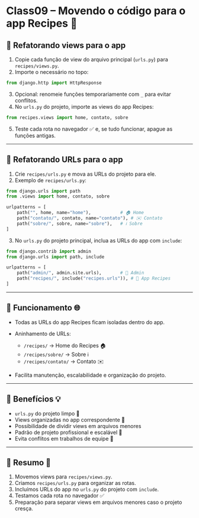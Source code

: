 # Class09 – Movendo o código para o app Recipes 🥗

## 🔹 Refatorando views para o app

1. Copie cada função de view do arquivo principal (`urls.py`) para `recipes/views.py`.
2. Importe o necessário no topo:

```python
from django.http import HttpResponse
```

3. Opcional: renomeie funções temporariamente com `_` para evitar conflitos.
4. No `urls.py` do projeto, importe as views do app Recipes:

```python
from recipes.views import home, contato, sobre
```

5. Teste cada rota no navegador ✅ e, se tudo funcionar, apague as funções antigas.

---

## 🔹 Refatorando URLs para o app

1. Crie `recipes/urls.py` e mova as URLs do projeto para ele.
2. Exemplo de `recipes/urls.py`:

```python
from django.urls import path
from .views import home, contato, sobre

urlpatterns = [
    path("", home, name="home"),           # 🏠 Home
    path("contato/", contato, name="contato"), # ✉️ Contato
    path("sobre/", sobre, name="sobre"),   # ℹ️ Sobre
]
```

3. No `urls.py` do projeto principal, inclua as URLs do app com `include`:

```python
from django.contrib import admin
from django.urls import path, include

urlpatterns = [
    path("admin/", admin.site.urls),       # 🔑 Admin
    path("recipes/", include("recipes.urls")), # 🥗 App Recipes
]
```

---

## 🔹 Funcionamento 🌐

- Todas as URLs do app Recipes ficam isoladas dentro do app.
- Aninhamento de URLs:

  - `/recipes/` → Home do Recipes 🏠
  - `/recipes/sobre/` → Sobre ℹ️
  - `/recipes/contato/` → Contato ✉️

- Facilita manutenção, escalabilidade e organização do projeto.

---

## 🔹 Benefícios 💡

- `urls.py` do projeto limpo 🧹
- Views organizadas no app correspondente 📂
- Possibilidade de dividir views em arquivos menores
- Padrão de projeto profissional e escalável 🚀
- Evita conflitos em trabalhos de equipe 🤝

---

## 🔹 Resumo 📝

1. Movemos views para `recipes/views.py`.
2. Criamos `recipes/urls.py` para organizar as rotas.
3. Incluímos URLs do app no `urls.py` do projeto com `include`.
4. Testamos cada rota no navegador ✅
5. Preparação para separar views em arquivos menores caso o projeto cresça.
